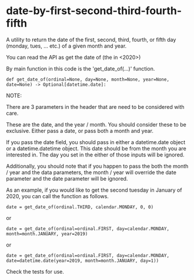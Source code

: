 # date-by-first-second-third-fourth-fifth
A utility to return the date of the first, second, third, fourth, 
or fifth day (monday, tues, ... etc.) of a given month and year.

You can read the API as 
    get the date of (the <FIRST> <MONDAY> in <DECEMBER> <2020>)
        
By main function in this code is the 'get_date_of(...)' function.

    def get_date_of(ordinal=None, day=None, month=None, year=None, date=None) -> Optional[datetime.date]:


NOTE: 

There are 3 parameters in the header that are need to be considered
with care.

These are the date, and the year / month.  You should consider 
these to be exclusive.  Either pass a date, or pass both a month and
year.

If you pass the date field, you should pass in either a datetime.date 
object or a datetime.datetime object.  This date should be from the 
month you are interested in.  The day you set in the either of those
inputs will be ignored. 

Additionally, you should note that if you happen to pass the both the
month / year and the data parameters, the month / year will override 
the date parameter and the date parameter will be ignored. 
    
As an example, if you would like to get the second tuesday in January
of 2020, you can call the function as follows. 

    date = get_date_of(ordinal.THIRD, calendar.MONDAY, 0, 0)
    
or
    
    date = get_date_of(ordinal=ordinal.FIRST, day=calendar.MONDAY, month=month.JANUARY, year=2019)
    
or 
   
    date = get_date_of(ordinal=ordinal.FIRST, day=calendar.MONDAY, date=datetime.date(year=2019, month=month.JANUARY, day=1))

Check the tests for use.  